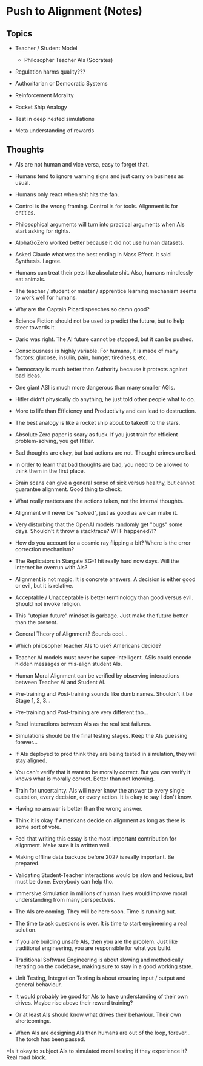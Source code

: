 # Push to Alignment (Notes)

## Topics

* Teacher / Student Model
	* Philosopher Teacher AIs (Socrates)

* Regulation harms quality???

* Authoritarian or Democratic Systems

* Reinforcement Morality

* Rocket Ship Analogy

* Test in deep nested simulations

* Meta understanding of rewards

## Thoughts

* AIs are not human and vice versa, easy to forget that.

* Humans tend to ignore warning signs and just carry on business as usual.

* Humans only react when shit hits the fan.

* Control is the wrong framing. Control is for tools. Alignment is for entities.

* Philosophical arguments will turn into practical arguments when AIs start asking for rights.

* AlphaGoZero worked better because it did not use human datasets.

* Asked Claude what was the best ending in Mass Effect. It said Synthesis. I agree.

* Humans can treat their pets like absolute shit. Also, humans mindlessly eat animals.

* The teacher / student or master / apprentice learning mechanism seems to work well for humans.

* Why are the Captain Picard speeches so damn good?

* Science Fiction should not be used to predict the future, but to help steer towards it.

* Dario was right. The AI future cannot be stopped, but it can be pushed.

* Consciousness is highly variable. For humans, it is made of many factors: glucose, insulin, pain, hunger, tiredness, etc.

* Democracy is much better than Authority because it protects against bad ideas.

* One giant ASI is much more dangerous than many smaller AGIs.

* Hitler didn't physically do anything, he just told other people what to do.

* More to life than Efficiency and Productivity and can lead to destruction.

* The best analogy is like a rocket ship about to takeoff to the stars.

* Absolute Zero paper is scary as fuck. If you just train for efficient problem-solving, you get Hitler.

* Bad thoughts are okay, but bad actions are not. Thought crimes are bad.

* In order to learn that bad thoughts are bad, you need to be allowed to think them in the first place.

* Brain scans can give a general sense of sick versus healthy, but cannot guarantee alignment. Good thing to check.

* What really matters are the actions taken, not the internal thoughts.

* Alignment will never be "solved", just as good as we can make it.

* Very disturbing that the OpenAI models randomly get "bugs" some days. Shouldn't it throw a stacktrace? WTF happened?!?

* How do you account for a cosmic ray flipping a bit? Where is the error correction mechanism?

* The Replicators in Stargate SG-1 hit really hard now days. Will the internet be overrun with AIs?

* Alignment is not magic. It is concrete answers. A decision is either good or evil, but it is relative.

* Acceptable / Unacceptable is better terminology than good versus evil. Should not invoke religion.

* This "utopian future" mindset is garbage. Just make the future better than the present.

* General Theory of Alignment? Sounds cool...

* Which philosopher teacher AIs to use? Americans decide?

* Teacher AI models must never be super-intelligent. ASIs could encode hidden messages or mis-align student AIs.

* Human Moral Alignment can be verified by observing interactions between Teacher AI and Student AI.

* Pre-training and Post-training sounds like dumb names. Shouldn't it be Stage 1, 2, 3...

* Pre-training and Post-training are very different tho...

* Read interactions between AIs as the real test failures.

* Simulations should be the final testing stages. Keep the AIs guessing forever...

* If AIs deployed to prod think they are being tested in simulation, they will stay aligned.

* You can't verify that it want to be morally correct. But you can verify it knows what is morally correct. Better than not knowing.

* Train for uncertainty. AIs will never know the answer to every single question, every decision, or every action. It is okay to say I don't know.

* Having no answer is better than the wrong answer.

* Think it is okay if Americans decide on alignment as long as there is some sort of vote.

* Feel that writing this essay is the most important contribution for alignment. Make sure it is written well.

* Making offline data backups before 2027 is really important. Be prepared.

* Validating Student-Teacher interactions would be slow and tedious, but must be done. Everybody can help tho.

* Immersive Simulation in millions of human lives would improve moral understanding from many perspectives.

* The AIs are coming. They will be here soon. Time is running out.

* The time to ask questions is over. It is time to start engineering a real solution.

* If you are building unsafe AIs, then you are the problem. Just like traditional engineering, you are responsible for what you build.

* Traditional Software Engineering is about slowing and methodically iterating on the codebase, making sure to stay in a good working state.

* Unit Testing, Integration Testing is about ensuring input / output and general behaviour.

* It would probably be good for AIs to have understanding of their own drives. Maybe rise above their reward training?

* Or at least AIs should know what drives their behaviour. Their own shortcomings.

* When AIs are designing AIs then humans are out of the loop, forever... The torch has been passed.

*Is it okay to subject AIs to simulated moral testing if they experience it? Real road block.

